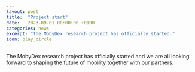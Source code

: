```yaml
---
layout: post
title:  "Project start"
date:   2023-09-01 00:00:00 +0100
categories: news
excerpt: "The MobyDex research project has officially started."
icon: play_circle
---
```


The MobyDex research project has officially started and we are all looking forward to shaping the future of mobility together with our partners.
